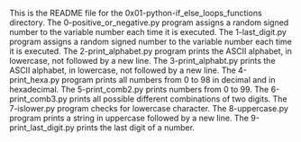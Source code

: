 This is the README file for the 0x01-python-if_else_loops_functions directory.
The 0-positive_or_negative.py program assigns a random signed number to the variable number each time it is executed.
The 1-last_digit.py program assigns a  random signed number to the variable number each time it is executed.
The 2-print_alphabet.py program prints the ASCII alphabet, in lowercase, not followed by a new line.
The 3-print_alphabt.py  prints the ASCII alphabet, in lowercase, not followed by a new line.
The 4-print_hexa.py program prints all numbers from 0 to 98 in decimal and in hexadecimal.
The 5-print_comb2.py prints numbers from 0 to 99.
The 6-print_comb3.py prints all possible different combinations of two digits.
The 7-islower.py program checks for lowercase character. 
The 8-uppercase.py program  prints a string in uppercase followed by a new line.
The 9-print_last_digit.py prints the last digit of a number.

